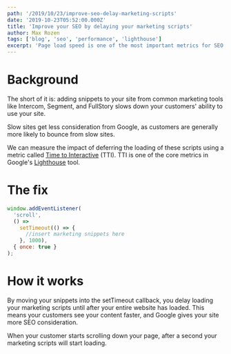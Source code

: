 ```yaml
---
path: '/2019/10/23/improve-seo-delay-marketing-scripts'
date: '2019-10-23T05:52:00.000Z'
title: 'Improve your SEO by delaying your marketing scripts'
author: Max Rozen
tags: ['blog', 'seo', 'performance', 'lighthouse']
excerpt: 'Page load speed is one of the most important metrics for SEO. This article shares a simple JavaScript trick to defer loading marketing scripts until you actually need them.'
---
```


# Background

The short of it is: adding snippets to your site from common marketing tools like Intercom, Segment, and FullStory slows down your customers' ability to use your site.

Slow sites get less consideration from Google, as customers are generally more likely to bounce from slow sites.

We can measure the impact of deferring the loading of these scripts using a metric called [Time to Interactive](https://developers.google.com/web/tools/lighthouse/audits/time-to-interactive) (TTI). TTI is one of the core metrics in Google's [Lighthouse](https://developers.google.com/web/tools/lighthouse) tool.

# The fix

```js
window.addEventListener(
  'scroll',
  () =>
    setTimeout(() => {
      //insert marketing snippets here
    }, 1000),
  { once: true }
);
```

# How it works

By moving your snippets into the setTimeout callback, you delay loading your marketing scripts until after your entire website has loaded. This means your customers see your content faster, and Google gives your site more SEO consideration.

When your customer starts scrolling down your page, after a second your marketing scripts will start loading.
